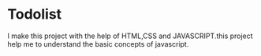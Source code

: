 # Todolist
I make this project with the help of HTML,CSS and JAVASCRIPT.this project help me to understand the basic concepts of javascript.
